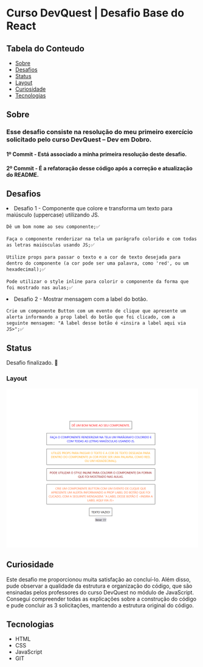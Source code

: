 # Curso DevQuest | Desafio Base do React

## Tabela do Conteudo

<ul>
<li><a href="#sobre">Sobre</a></li>
<li><a href="#desafios">Desafios</a></li>
<li><a href="#status">Status</a></li>
<li><a href="#layout">Layout</a></li>
<li><a href="#curiosidade">Curiosidade</a></li>
<li><a href="#tecnologias">Tecnologias</a></li>
</ul>

## Sobre

### Esse desafio consiste na resolução do meu primeiro exercício solicitado pelo curso DevQuest – Dev em Dobro.

#### 1º Commit - Está associado a minha primeira resolução deste desafio.<br>

#### 2º Commit - É a refatoração desse código após a correção e atualização do README.

## Desafios

<li>Desafio 1 - Componente que colore e transforma um texto para maiúsculo (uppercase) utilizando JS.

    Dê um bom nome ao seu componente;✅

    Faça o componente renderizar na tela um parágrafo colorido e com todas as letras maiúsculas usando JS;✅

    Utilize props para passar o texto e a cor de texto desejada para dentro do componente (a cor pode ser uma palavra, como 'red', ou um hexadecimal);✅

    Pode utilizar o style inline para colorir o componente da forma que foi mostrado nas aulas;✅

<li>Desafio 2 - Mostrar mensagem com a label do botão.

    Crie um componente Button com um evento de clique que apresente um alerta informando a prop label do botão que foi clicado, com a seguinte mensagem: "A label desse botão é <insira a label aqui via JS>";✅

## Status

Desafio finalizado. 🥰

### Layout
<img src="./src/assets/image/layout_do_desafio.png" alt="Layout do desafio">

## Curiosidade

Este desafio me proporcionou muita satisfação ao concluí-lo. Além disso, pude observar a qualidade da estrutura e organização do código, que são ensinadas pelos professores do curso DevQuest no módulo de JavaScript. Consegui compreender todas as explicações sobre a construção do código e pude concluir as 3 solicitações, mantendo a estrutura original do código.

## Tecnologias

<ul>
<li>HTML</li>
<li>CSS</li>
<li>JavaScript</li>
<li>GIT</li>
</ul>